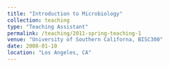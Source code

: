 ```yaml
---
title: "Introduction to Microbiology"
collection: teaching
type: "Teaching Assistant"
permalink: /teaching/2011-spring-teaching-1
venue: "University of Southern Californa, BISC300"
date: 2008-01-10
location: "Los Angeles, CA"
---
```

